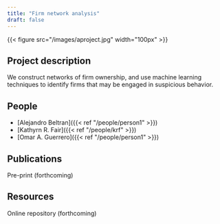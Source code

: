 ```yaml
---
title: "Firm network analysis"
draft: false
---
```


{{< figure src="/images/aproject.jpg" width="100px" >}}

## Project description

We construct networks of firm ownership, and use machine learning techniques to identify firms that may be engaged in suspicious behavior.

## People

* [Alejandro Beltran]({{< ref "/people/person1" >}}) 
* [Kathyrn R. Fair]({{< ref "/people/krf" >}}) 
* [Omar A. Guerrero]({{< ref "/people/person1" >}}) 

## Publications

Pre-print (forthcoming)

## Resources

Online repository (forthcoming)
